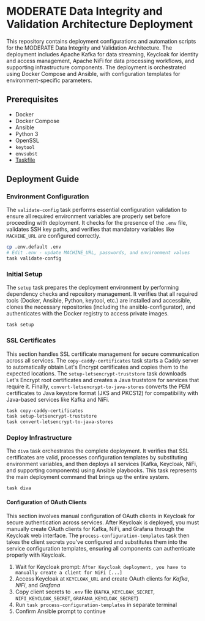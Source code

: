 # MODERATE Data Integrity and Validation Architecture Deployment

This repository contains deployment configurations and automation scripts for the MODERATE Data Integrity and Validation Architecture. The deployment includes Apache Kafka for data streaming, Keycloak for identity and access management, Apache NiFi for data processing workflows, and supporting infrastructure components. The deployment is orchestrated using Docker Compose and Ansible, with configuration templates for environment-specific parameters.

## Prerequisites

* Docker
* Docker Compose
* Ansible
* Python 3
* OpenSSL
* `keytool`
* `envsubst`
* [Taskfile](https://taskfile.dev)

## Deployment Guide

### Environment Configuration

The `validate-config` task performs essential configuration validation to ensure all required environment variables are properly set before proceeding with deployment. It checks for the presence of the `.env` file, validates SSH key paths, and verifies that mandatory variables like `MACHINE_URL` are configured correctly.

```bash
cp .env.default .env
# Edit .env - update MACHINE_URL, passwords, and environment values
task validate-config
```

### Initial Setup

The `setup` task prepares the deployment environment by performing dependency checks and repository management. It verifies that all required tools (Docker, Ansible, Python, keytool, etc.) are installed and accessible, clones the necessary repositories (including the ansible-configurator), and authenticates with the Docker registry to access private images.

```bash
task setup
```

### SSL Certificates

This section handles SSL certificate management for secure communication across all services. The `copy-caddy-certificates` task starts a Caddy server to automatically obtain Let's Encrypt certificates and copies them to the expected locations. The `setup-letsencrypt-truststore` task downloads Let's Encrypt root certificates and creates a Java truststore for services that require it. Finally, `convert-letsencrypt-to-java-stores` converts the PEM certificates to Java keystore format (JKS and PKCS12) for compatibility with Java-based services like Kafka and NiFi.

```bash
task copy-caddy-certificates
task setup-letsencrypt-truststore
task convert-letsencrypt-to-java-stores
```

### Deploy Infrastructure

The `diva` task orchestrates the complete deployment. It verifies that SSL certificates are valid, processes configuration templates by substituting environment variables, and then deploys all services (Kafka, Keycloak, NiFi, and supporting components) using Ansible playbooks. This task represents the main deployment command that brings up the entire system.

```bash
task diva
```

#### Configuration of OAuth Clients

This section involves manual configuration of OAuth clients in Keycloak for secure authentication across services. After Keycloak is deployed, you must manually create OAuth clients for Kafka, NiFi, and Grafana through the Keycloak web interface. The `process-configuration-templates` task then takes the client secrets you've configured and substitutes them into the service configuration templates, ensuring all components can authenticate properly with Keycloak.

1. Wait for Keycloak prompt: `After Keycloak deployment, you have to manually create a client for NiFi [...]`
2. Access Keycloak at `KEYCLOAK_URL` and create OAuth clients for *Kafka*, *NiFi*, and *Grafana*
3. Copy client secrets to `.env` file (`KAFKA_KEYCLOAK_SECRET`, `NIFI_KEYCLOAK_SECRET`, `GRAFANA_KEYCLOAK_SECRET`)
4. Run `task process-configuration-templates` in separate terminal
5. Confirm Ansible prompt to continue